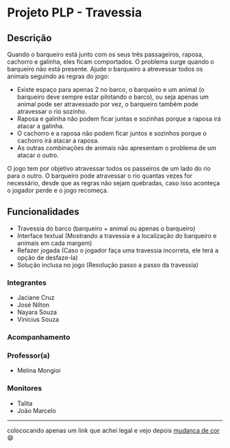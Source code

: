 # Projeto PLP - Travessia

## Descrição

  Quando o barqueiro está junto com os seus três passageiros, raposa, cachorro e galinha, eles ficam comportados. O problema surge quando o barqueiro não está presente. Ajude o barqueiro a atrevessar todos os animais seguindo as regras do jogo:
  
  - Existe espaço para apenas 2 no barco, o barqueiro e um animal (o barqueiro deve sempre estar pilotando o barco), ou seja apenas um animal pode ser atravessado por vez, o barqueiro também pode atravessar o rio sozinho.
  - Raposa e galinha não podem ficar juntas e sozinhas porque a raposa irá atacar a galinha. 
  - O cachorro e a raposa não podem ficar juntos e sozinhos porque o cachorro irá atacar a raposa. 
  - As outras combinações de animais não apresentam o problema de um atacar o outro.


O jogo tem por objetivo atravessar todos os passeiros de um lado do rio para o outro. O barqueiro pode atravessar o rio quantas vezes for necessário, desde que as regras não sejam quebradas, caso isso aconteça o jogador perde e o jogo recomeça.

## Funcionalidades
  - Travessia do barco (barqueiro + animal ou apenas o barqueiro)
  - Interface textual (Mostrando a travessia e a localização do barqueiro e animais em cada margem)
  - Refazer jogada (Caso o jogador faça uma travessia incorreta, ele terá a opção de desfaze-la)
  - Solução inclusa no jogo (Resolução passo a passo da travessia)
  
### Integrantes
  - Jaciane Cruz
  - José Nilton
  - Nayara Souza
  - Vinicius Souza

### Acompanhamento
### Professor(a)
- Melina Mongioi

### Monitores
- Talita
- João Marcelo





---
colococando apenas um link que achei legal e vejo depois
[mudanca de cor](https://www.codeproject.com/Articles/16431/Add-color-to-your-std-cout) 
:smile:
